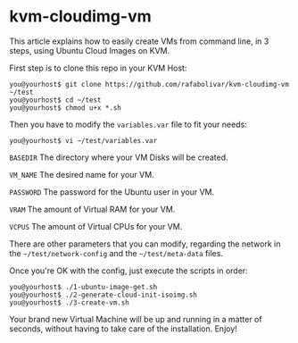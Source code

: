 # kvm-cloudimg-vm

This article explains how to easily create VMs from command line, in 3 steps, using Ubuntu Cloud Images on KVM.

First step is to clone this repo in your KVM Host:

    you@yourhost$ git clone https://github.com/rafabolivar/kvm-cloudimg-vm ~/test
    you@yourhost$ cd ~/test
    you@yourhost$ chmod u+x *.sh

Then you have to modify the `variables.var` file to fit your needs:

    you@yourhost$ vi ~/test/variables.var

`BASEDIR`  The directory where your VM Disks will be created.

`VM_NAME` The desired name for your VM.

`PASSWORD` The password for the Ubuntu user in your VM.

`VRAM` The amount of Virtual RAM for your VM.

`VCPUS` The amount of Virtual CPUs for your VM.


There are other parameters that you can modify, regarding the network in the `~/test/network-config`
and the `~/test/meta-data` files.

Once you're OK with the config, just execute the scripts in order:

    you@yourhost$ ./1-ubuntu-image-get.sh
    you@yourhost$ ./2-generate-cloud-init-isoimg.sh
    you@yourhost$ ./3-create-vm.sh

Your brand new Virtual Machine will be up and running in a matter of seconds, without having to take care of the installation. Enjoy!
